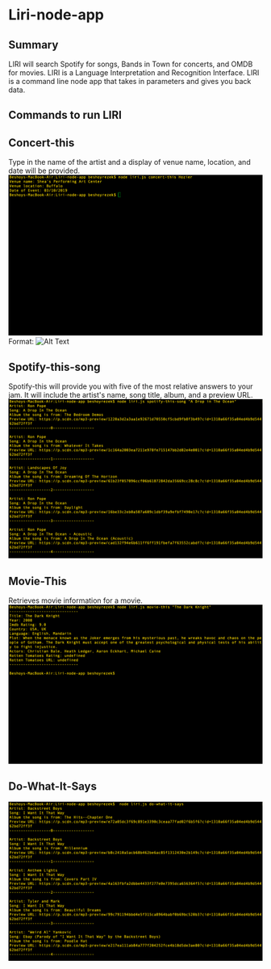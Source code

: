 # Liri-node-app

## Summary
LIRI will search Spotify for songs, Bands in Town for concerts, and OMDB for movies. LIRI is a Language Interpretation and Recognition Interface. LIRI is a command line node app that takes in parameters and gives you back data.

## Commands to run LIRI

## Concert-this
Type in the name of the artist and a display of venue name, location, and date will be provided.
![Concert-this](images/concert-this.png)
Format: ![Alt Text](url)

## Spotify-this-song
Spotify-this will provide you with five of the most relative answers to your jam. It will include the artist's name, song title, album, and a preview URL.
![Spotify-this-song](images/spotify-this-song.png)

## Movie-This
Retrieves movie information for a movie.
![Movie-this](images/movie-this.png)

## Do-What-It-Says
![Do-what-it-says](images/Do-what-it-says.png)